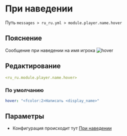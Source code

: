 # При наведении
Путь `messages > ru_ru.yml > module.player.name.hover`

## Пояснение
Сообщение при наведении на имя игрока
![hover](/hover.png)

## Редактирование
```yaml
<ru_ru.module.player.name.hover>
```

### По умолчанию
```yaml
hover: "<fcolor:2>Написать <display_name>"
```

## Параметры

- Конфигурация происходит тут [При наведении](/ru/config/module/player/name/hover/)